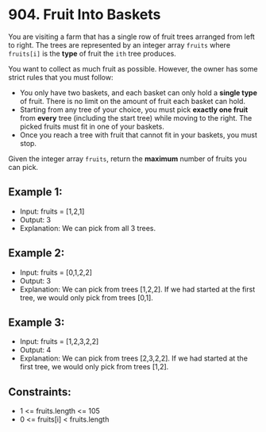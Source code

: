 # 904. Fruit Into Baskets

You are visiting a farm that has a single row of fruit trees arranged from left to right. The trees are represented by an integer array `fruits` where `fruits[i]` is the **type** of fruit the `ith` tree produces.

You want to collect as much fruit as possible. However, the owner has some strict rules that you must follow:

- You only have two baskets, and each basket can only hold a **single type** of fruit. There is no limit on the amount of fruit each basket can hold.
- Starting from any tree of your choice, you must pick **exactly one fruit** from **every** tree (including the start tree) while moving to the right. The picked fruits must fit in one of your baskets.
- Once you reach a tree with fruit that cannot fit in your baskets, you must stop.

Given the integer array `fruits`, return the **maximum** number of fruits you can pick.

## Example 1:

- Input: fruits = [1,2,1]
- Output: 3
- Explanation: We can pick from all 3 trees.

## Example 2:

- Input: fruits = [0,1,2,2]
- Output: 3
- Explanation: We can pick from trees [1,2,2].
    If we had started at the first tree, we would only pick from trees [0,1].

## Example 3:

- Input: fruits = [1,2,3,2,2]
- Output: 4
- Explanation: We can pick from trees [2,3,2,2].
    If we had started at the first tree, we would only pick from trees [1,2].
 

## Constraints:

- 1 <= fruits.length <= 105
- 0 <= fruits[i] < fruits.length
